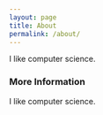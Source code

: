 ```yaml
---
layout: page
title: About
permalink: /about/
---
```


I like computer science.

### More Information

I like computer science.
